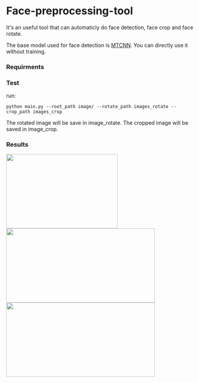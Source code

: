 # Face-preprocessing-tool
It's an useful tool that can automaticly do face detection, face crop and face rotate.

The base model used for face detection is [MTCNN](https://github.com/pangyupo/mxnet_mtcnn_face_detection). You can directly use it without training.

### Requirments

### Test
run:

`python main.py --root_path image/ --rotate_path images_rotate --crop_path images_crop`

The rotated image will be save in image_rotate.
The cropped image will be saved in image_crop.

### Results
<img src="https://github.com/wanfb/Face-Preprocessing-Tool/blob/master/image/Jay.jpg" width = "300" height = "200"/>
<img src="https://github.com/wanfb/Face-Preprocessing-Tool/blob/master/images_rotate/Jay.jpg" width = "400" height = "200"/>
<img src="https://github.com/wanfb/Face-Preprocessing-Tool/blob/master/images_crop/Jay.jpg" width = "400" height = "200"/>
